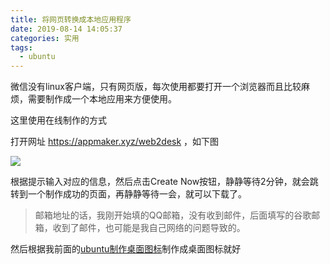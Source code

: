 ```yaml
---
title: 将网页转换成本地应用程序
date: 2019-08-14 14:05:37
categories: 实用
tags: 
  - ubuntu
---
```






微信没有linux客户端，只有网页版，每次使用都要打开一个浏览器而且比较麻烦，需要制作成一个本地应用来方便使用。



这里使用在线制作的方式

打开网址 https://appmaker.xyz/web2desk ，如下图

![](https://static.huiyuanai.com/lixfio/image/create-native-app-from-web-url/appmaker.png)



根据提示输入对应的信息，然后点击Create Now按钮，静静等待2分钟，就会跳转到一个制作成功的页面，再静静等待一会，就可以下载了。

> 邮箱地址的话，我刚开始填的QQ邮箱，没有收到邮件，后面填写的谷歌邮箱，收到了邮件，也可能是我自己网络的问题导致的。



然后根据我前面的[ubuntu制作桌面图标](<https://www.lixf.io/2019/08/14/ubuntu-create-desktop-icon/>)制作成桌面图标就好




